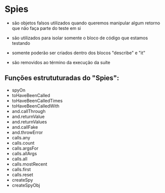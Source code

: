 # Spies

- são objetos falsos utilizados quando queremos manipular algum retorno que não faça parte do teste em si

- são utilizados para isolar somente o bloco de código que estamos testando

- somente poderão ser criados dentro dos blocos "describe" e "it"

- são removidos ao término da execução da suíte

## Funções estrututuradas do "Spies":

- spyOn
- toHaveBeenCalled
- toHaveBeenCalledTimes
- toHaveBeenCalledWith
- and.callThrough
- and.returnValue
- and.returnValues
- and.callFake
- and.throwError
- calls.any
- calls.count
- calls.argsFor
- calls.allArgs
- calls.all
- calls.mostRecent
- calls.first
- calls.reset
- createSpy
- createSpyObj


